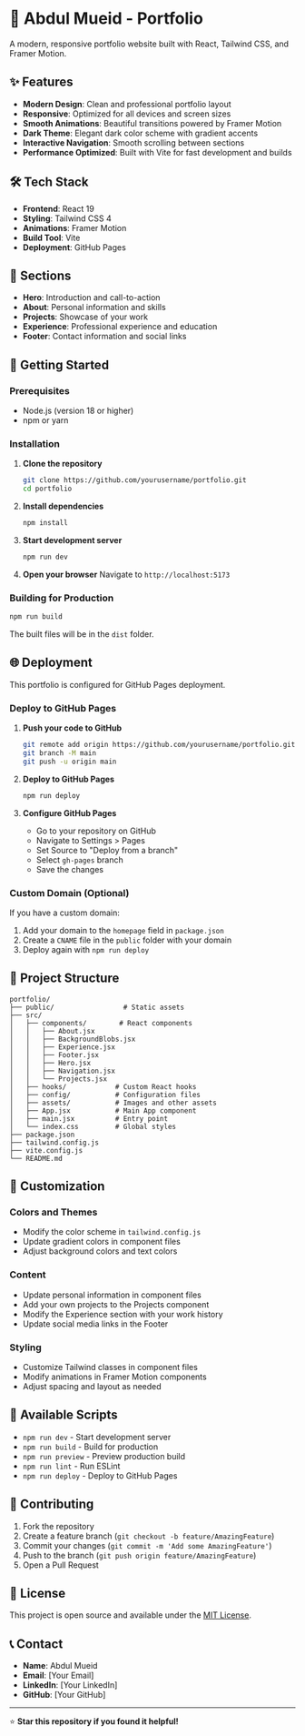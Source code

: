 # 🚀 Abdul Mueid - Portfolio

A modern, responsive portfolio website built with React, Tailwind CSS, and Framer Motion.

## ✨ Features

- **Modern Design**: Clean and professional portfolio layout
- **Responsive**: Optimized for all devices and screen sizes
- **Smooth Animations**: Beautiful transitions powered by Framer Motion
- **Dark Theme**: Elegant dark color scheme with gradient accents
- **Interactive Navigation**: Smooth scrolling between sections
- **Performance Optimized**: Built with Vite for fast development and builds

## 🛠️ Tech Stack

- **Frontend**: React 19
- **Styling**: Tailwind CSS 4
- **Animations**: Framer Motion
- **Build Tool**: Vite
- **Deployment**: GitHub Pages

## 📱 Sections

- **Hero**: Introduction and call-to-action
- **About**: Personal information and skills
- **Projects**: Showcase of your work
- **Experience**: Professional experience and education
- **Footer**: Contact information and social links

## 🚀 Getting Started

### Prerequisites

- Node.js (version 18 or higher)
- npm or yarn

### Installation

1. **Clone the repository**
   ```bash
   git clone https://github.com/yourusername/portfolio.git
   cd portfolio
   ```

2. **Install dependencies**
   ```bash
   npm install
   ```

3. **Start development server**
   ```bash
   npm run dev
   ```

4. **Open your browser**
   Navigate to `http://localhost:5173`

### Building for Production

```bash
npm run build
```

The built files will be in the `dist` folder.

## 🌐 Deployment

This portfolio is configured for GitHub Pages deployment.

### Deploy to GitHub Pages

1. **Push your code to GitHub**
   ```bash
   git remote add origin https://github.com/yourusername/portfolio.git
   git branch -M main
   git push -u origin main
   ```

2. **Deploy to GitHub Pages**
   ```bash
   npm run deploy
   ```

3. **Configure GitHub Pages**
   - Go to your repository on GitHub
   - Navigate to Settings > Pages
   - Set Source to "Deploy from a branch"
   - Select `gh-pages` branch
   - Save the changes

### Custom Domain (Optional)

If you have a custom domain:
1. Add your domain to the `homepage` field in `package.json`
2. Create a `CNAME` file in the `public` folder with your domain
3. Deploy again with `npm run deploy`

## 📁 Project Structure

```
portfolio/
├── public/                 # Static assets
├── src/
│   ├── components/        # React components
│   │   ├── About.jsx
│   │   ├── BackgroundBlobs.jsx
│   │   ├── Experience.jsx
│   │   ├── Footer.jsx
│   │   ├── Hero.jsx
│   │   ├── Navigation.jsx
│   │   └── Projects.jsx
│   ├── hooks/            # Custom React hooks
│   ├── config/           # Configuration files
│   ├── assets/           # Images and other assets
│   ├── App.jsx           # Main App component
│   ├── main.jsx          # Entry point
│   └── index.css         # Global styles
├── package.json
├── tailwind.config.js
├── vite.config.js
└── README.md
```

## 🎨 Customization

### Colors and Themes
- Modify the color scheme in `tailwind.config.js`
- Update gradient colors in component files
- Adjust background colors and text colors

### Content
- Update personal information in component files
- Add your own projects to the Projects component
- Modify the Experience section with your work history
- Update social media links in the Footer

### Styling
- Customize Tailwind classes in component files
- Modify animations in Framer Motion components
- Adjust spacing and layout as needed

## 📝 Available Scripts

- `npm run dev` - Start development server
- `npm run build` - Build for production
- `npm run preview` - Preview production build
- `npm run lint` - Run ESLint
- `npm run deploy` - Deploy to GitHub Pages

## 🤝 Contributing

1. Fork the repository
2. Create a feature branch (`git checkout -b feature/AmazingFeature`)
3. Commit your changes (`git commit -m 'Add some AmazingFeature'`)
4. Push to the branch (`git push origin feature/AmazingFeature`)
5. Open a Pull Request

## 📄 License

This project is open source and available under the [MIT License](LICENSE).

## 📞 Contact

- **Name**: Abdul Mueid
- **Email**: [Your Email]
- **LinkedIn**: [Your LinkedIn]
- **GitHub**: [Your GitHub]

---

⭐ **Star this repository if you found it helpful!**
